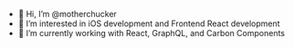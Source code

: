 - 👋 Hi, I’m @motherchucker
- 👀 I’m interested in iOS development and Frontend React development
- 🌱 I’m currently working with React, GraphQL, and Carbon Components 

<!---
motherchucker/motherchucker is a ✨ special ✨ repository because its `README.md` (this file) appears on your GitHub profile.
You can click the Preview link to take a look at your changes.
--->
